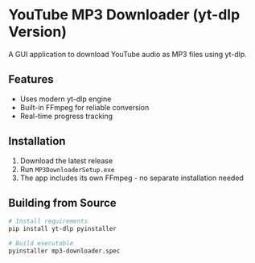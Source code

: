 # YouTube MP3 Downloader (yt-dlp Version)

A GUI application to download YouTube audio as MP3 files using yt-dlp.

## Features
- Uses modern yt-dlp engine
- Built-in FFmpeg for reliable conversion
- Real-time progress tracking

## Installation
1. Download the latest release
2. Run `MP3DownloaderSetup.exe`
3. The app includes its own FFmpeg - no separate installation needed

## Building from Source
```bash
# Install requirements
pip install yt-dlp pyinstaller

# Build executable
pyinstaller mp3-downloader.spec